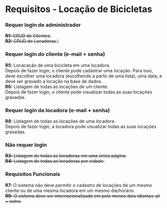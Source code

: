 # Requisitos - Locação de Bicicletas

### Requer login de administrador
~~**R1:** CRUD de Clientes.~~\
~~**R2:** CRUD de Locadoras.~~\

### Requer login do cliente (e-mail + senha)
**R5:** Locacação de uma bicicleta em uma locadora.\
Depois de fazer login, o cliente pode cadastrar uma locação. Para isso, deve escolher uma locadora (escolhendo a partir de uma lista), uma data, e deve ser gravado a locação na base de dados.\
**R6:** Listagem de todas as locações de um cliente.\
Depois de fazer login, o cliente pode visualizar todas as suas locações gravadas.

### Requer login da locadora (e-mail + senha)
**R8:** Listagem de todas as locações de uma locadora.\
Depois de fazer login, a locadora pode visualizar todas as suas locações gravadas.

### Não requer login
~~**R3:** Listagem de todas as locadoras em uma única página.~~\
~~**R4:** Listagem de todas as locadoras por cidade.~~

### Requisitos Funcionais
**R7:** O sistema não deve permitir o cadastro de locações de um mesmo cliente ou de uma mesma locadora em um mesmo dia/horário.\
~~**R9:** O sistema deve ser internacionalizado em pelo menos dois idiomas: pt + outro.~~
 
